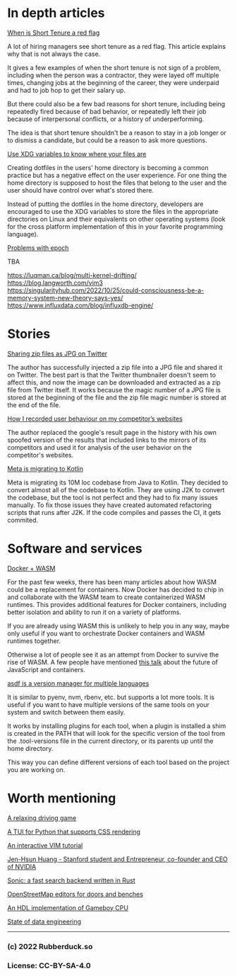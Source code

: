 # In depth articles

[When is Short Tenure a red flag](https://jacobian.org/2022/oct/14/when-is-short-tenure-a-red-flag/)

A lot of hiring managers see short tenure as a red flag. This article explains why that is not always the case.

It gives a few examples of when the short tenure is not sign of a problem, including when the person was a contractor, they were layed off multiple times, changing jobs at the beginning of the career, they were underpaid and had to job hop to get their salary up.

But there could also be a few bad reasons for short tenure, including being repeatedly fired because of bad behavior, or repeatedly left their job because of interpersonal conflicts, or a history of underperforming.

The idea is that short tenure shouldn't be a reason to stay in a job longer or to dismiss a candidate, but could be a reason to ask more questions.

[Use XDG variables to know where your files are](https://0x46.net/thoughts/2019/02/01/dotfile-madness/)

Creating dotfiles in the users' home directory is becoming a common practice but has a negative effect on the user experience. For one thing the home directory is supposed to host the files that belong to the user and the user should have control over what's stored there.

Instead of putting the dotfiles in the home directory, developers are encouraged to use the XDG variables to store the files in the appropriate directories on Linux and their equivalents on other operating systems (look for the cross platform implementation of this in your favorite programming language).

[Problems with epoch](https://www.netmeister.org/blog/epoch.html)

TBA

https://luqman.ca/blog/multi-kernel-drifting/
https://blog.langworth.com/vim3
https://singularityhub.com/2022/10/25/could-consciousness-be-a-memory-system-new-theory-says-yes/
https://www.influxdata.com/blog/influxdb-engine/

# Stories

[Sharing zip files as JPG on Twitter](https://twitter.com/david3141593/status/1057042085029822464)

The author has successfully injected a zip file into a JPG file and shared it on Twitter. The best part is that the Twitter thumbnailer doesn't seem to affect this, and now the image can be downloaded and extracted as a zip file from Twitter itself. It works because the magic number of a JPG file is stored at the beginning of the file and the zip file magic number is stored at the end of the file.

[How I recorded user behaviour on my competitor’s websites](https://dejanmarketing.com/competitor-hack/)

The author replaced the google's result page in the history with his own spoofed version of the results that included links to the mirrors of its competitors and used it for analysis of the user behavior on the competitor's websites.

[Meta is migrating to Kotlin](https://engineering.fb.com/2022/10/24/android/android-java-kotlin-migration/)

Meta is migrating its 10M loc codebase from Java to Kotlin. They decided to convert almost all of the codebase to Kotlin. They are using J2K to convert the codebase, but the tool is not perfect and they had to fix many issues manually. To fix those issues they have created automated refactoring scripts that runs after J2K. If the code compiles and passes the CI, it gets commited.

# Software and services

[Docker + WASM](https://www.docker.com/blog/docker-wasm-technical-preview/)

For the past few weeks, there has been many articles about how WASM could be a replacement for containers. Now Docker has decided to chip in and collaborate with the WASM team to create containerized WASM runtimes. This provides additional features for Docker containers, including better isolation and ability to run it on a variety of platforms.

If you are already using WASM this is unlikely to help you in any way, maybe only useful if you want to orchestrate Docker containers and WASM runtimes together.

Otherwise a lot of people see it as an attempt from Docker to survive the rise of WASM. A few people have mentioned [this talk](https://www.destroyallsoftware.com/talks/the-birth-and-death-of-javascript) about the future of JavaScript and containers.

[asdf is a version manager for multiple languages](https://asdf-vm.com/guide/introduction.html)

It is similar to pyenv, nvm, rbenv, etc. but supports a lot more tools. It is useful if you want to have multiple versions of the same tools on your system and switch between them easily.

It works by installing plugins for each tool, when a plugin is installed a shim is created in the PATH that will look for the specific version of the tool from the .tool-versions file in the current directory, or its parents up until the home directory.

This way you can define different versions of each tool based on the project you are working on.

# Worth mentioning

[A relaxing driving game](https://slowroads.io/)

[A TUI for Python that supports CSS rendering](https://www.textualize.io/)

[An interactive VIM tutorial](https://www.openvim.com/)

[Jen-Hsun Huang - Stanford student and Entrepreneur, co-founder and CEO of NVIDIA](https://www.youtube.com/watch?v=Xn1EsFe7snQ)

[Sonic: a fast search backend written in Rust](https://github.com/valeriansaliou/sonic)

[OpenStreetMap editors for doors and benches](https://every-door.app/)

[An HDL implementation of Gameboy CPU](https://github.com/Gekkio/gb-research/tree/main/sm83-cpu-core)

[State of data engineering](https://airbyte.com/blog/data-engineering-past-present-and-future)

---
### (c) 2022 Rubberduck.so
### License: CC-BY-SA-4.0

